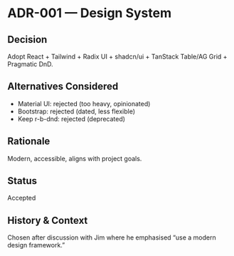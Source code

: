 
# ADR-001 — Design System

## Decision
Adopt React + Tailwind + Radix UI + shadcn/ui + TanStack Table/AG Grid + Pragmatic DnD.

## Alternatives Considered
- Material UI: rejected (too heavy, opinionated)
- Bootstrap: rejected (dated, less flexible)
- Keep r-b-dnd: rejected (deprecated)

## Rationale
Modern, accessible, aligns with project goals.

## Status
Accepted

## History & Context
Chosen after discussion with Jim where he emphasised “use a modern design framework.”
